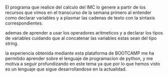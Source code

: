 El programa que realice del calculo del IMC lo genere a partir
de los recursos que vimos en el transcurso de la semana 
primero al entender como declarar variables y a plasmar las cadenas de texto
con la sintaxis correspondientes. 

ademas de aprender a usar los operadores aritmeticos y a declarar los tipos de variables
cuidando que al concatenar las variables estas sean del tipo string. 

la experiencia obtenida mediante esta plataforma de BOOTCAMP me ha permitido 
aprender sobre el lenguaje de programacion de python, y me motiva a seguir profundizando 
en este tema ya que por lo que hemos visto es un lenguaje que sigue desarrollandose en
la actualidad.
